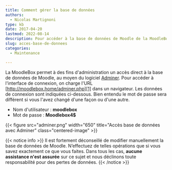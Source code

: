 ```yaml
---
title: Comment gérer la base de données
authors:
  - Nicolas Martignoni
type: kb
date: 2017-04-20
lastmod: 2022-08-14
description: Pour accéder à la base de données de Moodle de la MoodleBox au moyen de Adminer, consultez les informations ci-dessous.
slug: acces-base-de-donnees
categories:
  - Maintenance

---
```

La MoodleBox permet à des fins d'administration un accès direct à la base de données de Moodle, au moyen du logiciel [Adminer][3]. Pour accéder à l'interface de connexion, on charge l'URL [http://moodlebox.home/adminer.php][1] dans un navigateur. Les données de connexion sont indiquées ci-dessous. Bien entendu le mot de passe sera différent si vous l'avez changé d'une façon ou d'une autre.

  * Nom d'utilisateur : __moodlebox__
  * Mot de passe : __Moodlebox4$__

{{< figure src="adminer.png" width="650" title="Accès base de données avec Adminer" class="centered-image" >}}

{{< notice info >}}
Il est fortement déconseillé de modifier manuellement la base de données de Moodle. N’effectuez de telles opérations que si vous savez exactement ce que vous faites. Dans tous les cas, __aucune assistance n'est assurée__ sur ce sujet et nous déclinons toute responsabilité pour des pertes de données.
{{< /notice >}}

 [1]: http://moodlebox.home/adminer.php
 [2]: http://moodlebox.home/phpmyadmin
 [3]: https://www.adminer.org/
